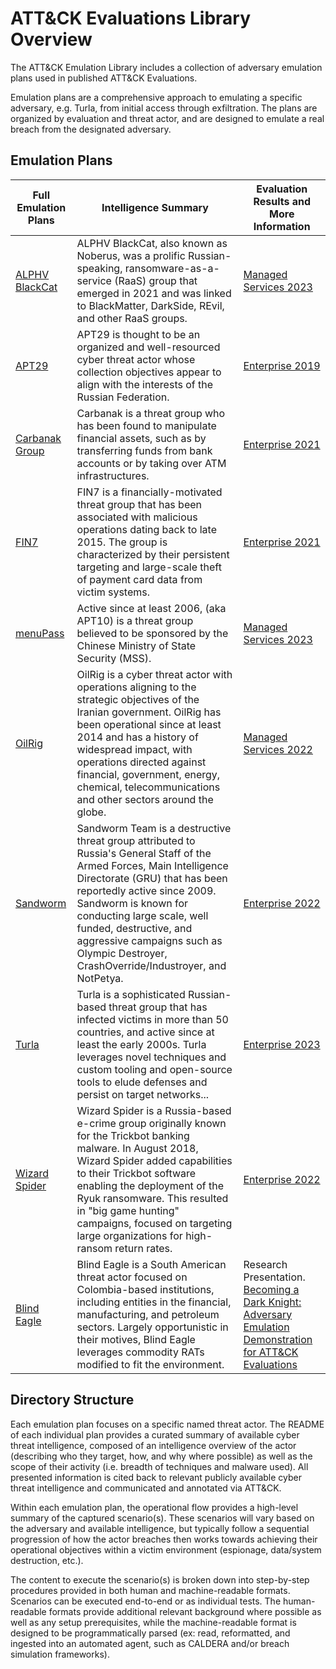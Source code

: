 # ATT&CK Evaluations Library Overview

The ATT&CK Emulation Library includes a collection of adversary emulation plans used in published ATT&CK Evaluations.

Emulation plans are a comprehensive approach to emulating a specific adversary, e.g. Turla, from initial access
through exfiltration. The plans are organized by evaluation and threat actor, and are designed to emulate a real breach
from the designated adversary.

## Emulation Plans

| Full Emulation Plans                                       | Intelligence Summary                                                                                                                                                                                                                                                                                                                                       | Evaluation Results and More Information                                                                                                                                                                                                            |
| ---------------------------------------------------------- | ---------------------------------------------------------------------------------------------------------------------------------------------------------------------------------------------------------------------------------------------------------------------------------------------------------------------------------------------------------- | -------------------------------------------------------------------------------------------------------------------------------------------------------------------------------------------------------------------------------------------------- |
| [ALPHV BlackCat](ManagedServices/alphv_blackcat/README.md) | ALPHV BlackCat, also known as Noberus, was a prolific Russian-speaking, ransomware-as-a-service (RaaS) group that emerged in 2021 and was linked to BlackMatter, DarkSide, REvil, and other RaaS groups.                                                                                                                                                   | [Managed Services 2023](https://attackevals-staging.mitre-engenuity.org/managed-services/menupass-blackcat/)                                                                                                                                       |
| [APT29](Enterprise/apt29/README.md)                        | APT29 is thought to be an organized and well-resourced cyber threat actor whose collection objectives appear to align with the interests of the Russian Federation.                                                                                                                                                                                        | [Enterprise 2019](https://attackevals.mitre-engenuity.org/enterprise/apt29/)                                                                                                                                                                       |
| [Carbanak Group](Enterprise/carbanak/README.md)            | Carbanak is a threat group who has been found to manipulate financial assets, such as by transferring funds from bank accounts or by taking over ATM infrastructures.                                                                                                                                                                                      | [Enterprise 2021](https://attackevals.mitre-engenuity.org/enterprise/carbanak-fin7/)                                                                                                                                                               |
| [FIN7](Enterprise/fin7/README.md)                          | FIN7 is a financially-motivated threat group that has been associated with malicious operations dating back to late 2015. The group is characterized by their persistent targeting and large-scale theft of payment card data from victim systems.                                                                                                         | [Enterprise 2021](https://attackevals.mitre-engenuity.org/enterprise/carbanak-fin7/)                                                                                                                                                               |
| [menuPass](ManagedServices/menupass/README.md)             | Active since at least 2006, (aka APT10) is a threat group believed to be sponsored by the Chinese Ministry of State Security (MSS).                                                                                                                                                                                                                        | [Managed Services 2023](https://attackevals-staging.mitre-engenuity.org/managed-services/menupass-blackcat/)                                                                                                                                       |
| [OilRig](ManagedServices/oilrig/README.md)                 | OilRig is a cyber threat actor with operations aligning to the strategic objectives of the Iranian government. OilRig has been operational since at least 2014 and has a history of widespread impact, with operations directed against financial, government, energy, chemical, telecommunications and other sectors around the globe.                    | [Managed Services 2022](https://attackevals.mitre-engenuity.org/managed-services/oilrig/)                                                                                                                                                          |
| [Sandworm](Enterprise/sandworm/README.md)                  | Sandworm Team is a destructive threat group attributed to Russia's General Staff of the Armed Forces, Main Intelligence Directorate (GRU) that has been reportedly active since 2009. Sandworm is known for conducting large scale, well funded, destructive, and aggressive campaigns such as Olympic Destroyer, CrashOverride/Industroyer, and NotPetya. | [Enterprise 2022](https://attackevals.mitre-engenuity.org/enterprise/wizard-spider-sandworm/)                                                                                                                                                      |
| [Turla](Enterprise/turla/README.md)                        | Turla is a sophisticated Russian-based threat group that has infected victims in more than 50 countries, and active since at least the early 2000s. Turla leverages novel techniques and custom tooling and open-source tools to elude defenses and persist on target networks...                                                                          | [Enterprise 2023](https://attackevals.mitre-engenuity.org/enterprise/turla/)                                                                                                                                                                       |
| [Wizard Spider](Enterprise/wizard_spider/README.md)        | Wizard Spider is a Russia-based e-crime group originally known for the Trickbot banking malware. In August 2018, Wizard Spider added capabilities to their Trickbot software enabling the deployment of the Ryuk ransomware. This resulted in "big game hunting" campaigns, focused on targeting large organizations for high-ransom return rates.         | [Enterprise 2022](https://attackevals.mitre-engenuity.org/enterprise/wizard-spider-sandworm/)                                                                                                                                                      |
| [Blind Eagle](Enterprise/blind_eagle/README.md)            | Blind Eagle is a South American threat actor focused on Colombia-based institutions, including entities in the financial, manufacturing, and petroleum sectors. Largely opportunistic in their motives, Blind Eagle leverages commodity RATs modified to fit the environment.                                                                              | Research Presentation. [Becoming a Dark Knight: Adversary Emulation Demonstration for ATT&CK Evaluations](https://www.blackhat.com/us-23/briefings/schedule/#becoming-a-dark-knight-adversary-emulation-demonstration-for-attck-evaluations-33209) |

## Directory Structure

Each emulation plan focuses on a specific named threat actor. The README of each individual plan provides a curated
summary of available cyber threat intelligence, composed of an intelligence overview of the actor (describing who they
target, how, and why where possible) as well as the scope of their activity (i.e. breadth of techniques and malware
used). All presented information is cited back to relevant publicly available cyber threat intelligence and communicated
and annotated via ATT&CK.

Within each emulation plan, the operational flow provides a high-level summary of the captured scenario(s). These
scenarios will vary based on the adversary and available intelligence, but typically follow a sequential progression of
how the actor breaches then works towards achieving their operational objectives within a victim environment (espionage,
data/system destruction, etc.).

The content to execute the scenario(s) is broken down into step-by-step procedures provided in both human and
machine-readable formats. Scenarios can be executed end-to-end or as individual tests. The human-readable formats
provide additional relevant background where possible as well as any setup prerequisites, while the machine-readable
format is designed to be programmatically parsed (ex: read, reformatted, and ingested into an automated agent, such as
CALDERA and/or breach simulation frameworks).
